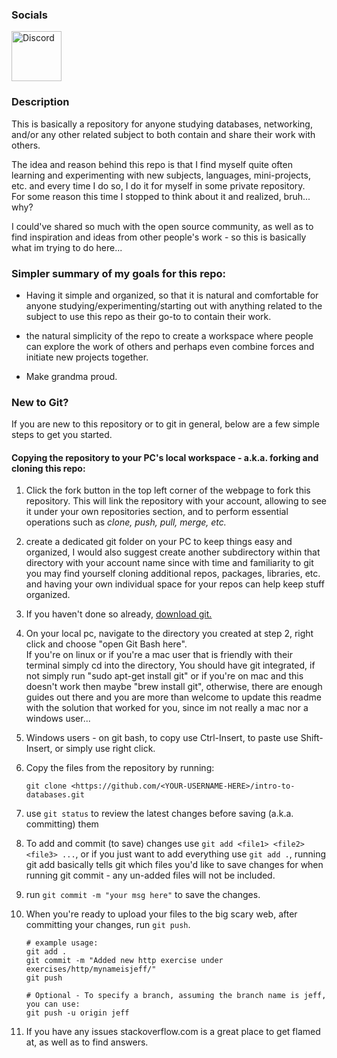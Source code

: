 
### Socials
<a>
	<img 
		height="80px" 
		alt="Discord" 
		src="https://discord.com/assets/cb48d2a8d4991281d7a6a95d2f58195e.svg" 
	/>
</a>


### Description

This is basically a repository for anyone studying databases, networking, and/or any other related subject
to both contain and share their work with others. </br>

The idea and reason behind this repo is that I find myself quite often learning and
experimenting with new subjects, languages, mini-projects, etc. and every time I do so,
I do it for myself in some private repository. </br>
For some reason this time I stopped to think about it and realized, bruh... why? <br/>

I could've shared so much with the open source community, as well as to find inspiration and
ideas from other people's work - so this is basically what im trying to do here...
<br/>

### Simpler summary of my goals for this repo:
- 	Having it simple and organized, so that it is natural and comfortable for anyone studying/experimenting/starting
	 out with anything related to the subject to use this repo as their go-to to contain their work.

-	the natural simplicity of the repo to create a workspace where people can explore the work of others
	 and perhaps even combine forces and initiate new projects together.

-   Make grandma proud.
	<br/>

### New to Git?
If you are new to this repository or to git in general, below are a few simple steps to get you started.


#### Copying the repository to your PC's local workspace - a.k.a. forking and cloning this repo:
1. 	Click the fork button in the top left corner of the webpage to fork this repository.
	  This will link the repository with your account, allowing to see it under your own repositories section,
	  and to perform essential operations such as <i> clone, push, pull, merge, etc. </i>

2.	create a dedicated git folder on your PC to keep things easy and organized, I would also suggest create another
	  subdirectory within that directory with your account name since with time and familiarity to git you may
	  find yourself cloning additional repos, packages, libraries, etc. and having your own individual space for your
	  repos can help keep stuff organized.

3.	If you haven't done so already, <a href="https://git-scm.com/downloads"><u>download git.</u></a>

4.	On your local pc, navigate to the directory you created at step 2, right click and choose "open Git Bash here".<br>
	  If you're on linux or if you're a mac user that is friendly with their terminal simply cd into the directory,
	  You should have git integrated, if not simply run "sudo apt-get install git" or if you're on mac and this doesn't
	  work then maybe "brew install git", otherwise, there are enough guides out there and you are more than welcome to
	  update this readme with the solution that worked for you, since im not really a mac nor a windows user...

5.  Windows users - on git bash, to copy use Ctrl-Insert, to paste use Shift-Insert, or simply use right click.

6.  Copy the files from the repository by running:

	```
	git clone <https://github.com/<YOUR-USERNAME-HERE>/intro-to-databases.git
    ```

7. use `git status` to review the latest changes before saving (a.k.a. committing) them

8. To add and commit (to save) changes use `git add <file1> <file2> <file3> ...`, or if you just want to add
   everything use `git add .`, running git add basically tells git which files you'd like to save changes for when running
   git commit - any un-added files will not be included.

9. run `git commit -m "your msg here"` to save the changes.

10. When you're ready to upload your files to the big scary web, after committing your changes, run `git push`.

	```
	# example usage:
	git add .
	git commit -m "Added new http exercise under exercises/http/mynameisjeff/"
	git push
 
	# Optional - To specify a branch, assuming the branch name is jeff, you can use:
	git push -u origin jeff
	```

11. If you have any issues stackoverflow.com is a great place to get flamed at, as well as to find answers.
